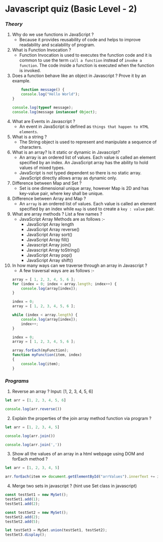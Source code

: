 # Javascript quiz  (Basic Level - 2)
### _**Theory**_

1. Why do we use functions in JavaScript ?
    * Because it provides reusability of code and helps to improve readability and scalability of program.
2. What is Function Invocation ?
    * Function Invocation is used to executes the function code and it is common to use the term `call a function` instead of `invoke a function`. The code inside a function is executed when the function is invoked.
3. Does a function behave like an object in Javascript ? Prove it by an example.
    ```Javascript
        function message() {
        console.log("Hello World");
    }

    console.log(typeof message);        
    console.log(message instanceof Object); 
    ```
4. What are Events in Javascript ?
    * An event in JavaScript is defined as `things that happen to HTML elements`.
5. What is a string ?
    * The String object is used to represent and manipulate a sequence of characters.
6. What is an array? Is it static or dynamic in Javascript?
    * An array is an ordered list of values. Each value is called an element specified by an index. An JavaScript array has the ability to hold values of mixed types.
    * JavaScript is not typed dependent so there is no static array. JavaScript directly allows array as dynamic only.
7. Difference between Map and Set ?
    * Set is one dimensional unique array, however Map is 2D and has key-value pair, where key shall be unique.
8. Difference between Array and Map ?
    * An `array` is an ordered list of values. Each value is called an element specified by an index while `map` is used to create a `key : value` pair.
9. What are array methods ? List a few names ?
    * JavaScript Array Methods are as follows :-
        * JavaScript Array length
        * JavaScript Array reverse()
        * JavaScript Array sort()
        * JavaScript Array fill()
        * Javascript Array join()
        * Javascript Array toString()
        * JavaScript Array pop()
        * JavaScript Array shift()
10. In how many ways can we traverse through an array in Javascript ?
    * A few traversal ways are as follows :-
    ```Javascript
    array = [ 1, 2, 3, 4, 5, 6 ];
    for (index = 0; index < array.length; index++) {
        console.log(array[index]);
    }
    ```
    ```Javascript
    index = 0;
    array = [ 1, 2, 3, 4, 5, 6 ];
    
    while (index < array.length) {
        console.log(array[index]);
        index++;
    }
    ```
    ```Javascript
    index = 0;
    array = [ 1, 2, 3, 4, 5, 6 ];
    
    array.forEach(myFunction);
    function myFunction(item, index)
    {
        console.log(item);
    }
    ```
### _**Programs**_
1. Reverse an array ? Input: [1, 2, 3, 4, 5, 6]
```Javascript
let arr = [1, 2, 3, 4, 5, 6]

console.log(arr.reverse())
```
2. Explain the properties of the join array method function via program ?
```Javascript
let arr = [1, 2, 3, 4, 5]

console.log(arr.join())

console.log(arr.join(','))
```
3. Show all the values of an array in a html webpage using DOM and forEach method ?
```Javascript
let arr = [1, 2, 3, 4, 5]

arr.forEach(item => document.getElementById("arrValues").innerText += item)
```
4. Merge two sets in javascript ? (hint use Set class in javascript)
```Javascript
const testSet1 = new MySet();
testSet1.add(1);
testSet1.add(2);

const testSet2 = new MySet();
testSet2.add(2);
testSet2.add(5);

let testSet3 = MySet.union(testSet1, testSet2);
testSet3.display();
```